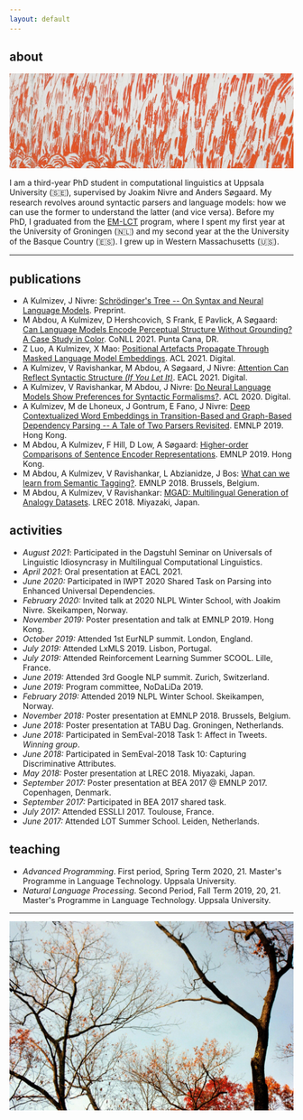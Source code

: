 ```yaml
---
layout: default
---
```


## about

<img class="profile-picture" src="eastside_red.jpg">

I am a third-year PhD student in computational linguistics at Uppsala University (🇸🇪), supervised by Joakim Nivre and Anders Søgaard. My research revolves around syntactic parsers and language models: how we can use the former to understand the latter (and vice versa). Before my PhD, I graduated from the [EM-LCT](https://lct-master.org/) program, where I spent my first year at the University of Groningen (🇳🇱) and my second year at the the University of the Basque Country (🇪🇸). I grew up in Western Massachusetts (🇺🇸).


---

## publications
* A Kulmizev, J Nivre: [Schrödinger's Tree -- On Syntax and Neural Language Models](https://arxiv.org/pdf/2110.08887.pdf). Preprint. 
* M Abdou, A Kulmizev, D Hershcovich, S Frank, E Pavlick, A Søgaard: [Can Language Models Encode Perceptual Structure Without Grounding? A Case Study in Color](https://arxiv.org/pdf/2109.06129.pdf). CoNLL 2021. Punta Cana, DR. 
* Z Luo, A Kulmizev, X Mao: [Positional Artefacts Propagate Through Masked Language Model Embeddings](https://aclanthology.org/2021.acl-long.413.pdf). ACL 2021. Digital.
* A Kulmizev, V Ravishankar, M Abdou, A Søgaard, J Nivre: [Attention Can Reflect Syntactic Structure _(If You Let It)_](https://www.aclweb.org/anthology/2021.eacl-main.264.pdf). EACL 2021. Digital. 
* A Kulmizev, V Ravishankar, M Abdou, J Nivre: [Do Neural Language Models Show Preferences for Syntactic Formalisms?](https://www.aclweb.org/anthology/2020.acl-main.375.pdf). ACL 2020. Digital. 
* A Kulmizev, M de Lhoneux, J Gontrum, E Fano, J Nivre: [Deep Contextualized Word Embeddings in Transition-Based and Graph-Based Dependency Parsing -- A Tale of Two Parsers Revisited](https://www.aclweb.org/anthology/D19-1277.pdf). EMNLP 2019. Hong Kong.
* M Abdou, A Kulmizev, F Hill, D Low, A Søgaard: [Higher-order Comparisons of Sentence Encoder Representations](https://www.aclweb.org/anthology/D19-1593.pdf). EMNLP 2019. Hong Kong.
* M Abdou, A Kulmizev, V Ravishankar, L Abzianidze, J Bos: [What can we learn from Semantic Tagging?](https://www.aclweb.org/anthology/D18-1526.pdf). EMNLP 2018. Brussels, Belgium.
* M Abdou, A Kulmizev, V Ravishankar: [MGAD: Multilingual Generation of Analogy Datasets](https://www.aclweb.org/anthology/L18-1320.pdf). LREC 2018. Miyazaki, Japan. 

## activities
* *August 2021*: Participated in the Dagstuhl Seminar on Universals of Linguistic Idiosyncrasy in Multilingual Computational Linguistics. 
* *April 2021*: Oral presentation at EACL 2021. 
* *June 2020:* Participated in IWPT 2020 Shared Task on Parsing into Enhanced Universal Dependencies. 
* *February 2020:* Invited talk at 2020 NLPL Winter School, with Joakim Nivre. Skeikampen, Norway. 
* *November 2019:* Poster presentation and talk at EMNLP 2019. Hong Kong.
* *October 2019:* Attended 1st EurNLP summit. London, England.
* *July 2019:* Attended LxMLS 2019. Lisbon, Portugal.
* *July 2019:* Attended Reinforcement Learning Summer SCOOL. Lille, France.
* *June 2019:* Attended 3rd Google NLP summit. Zurich, Switzerland. 
* *June 2019:* Program committee, NoDaLiDa 2019. 
* *February 2019:* Attended 2019 NLPL Winter School. Skeikampen, Norway. 
* *November 2018:* Poster presentation at EMNLP 2018. Brussels, Belgium.
* *June 2018:* Poster presentation at TABU Dag. Groningen, Netherlands.
* *June 2018:* Participated in SemEval-2018 Task 1: Affect in Tweets. *Winning group*.
* *June 2018:* Participated in SemEval-2018 Task 10: Capturing Discriminative Attributes.
* *May 2018:* Poster presentation at LREC 2018. Miyazaki, Japan. 
* *September 2017:* Poster presentation at BEA 2017 @ EMNLP 2017. Copenhagen, Denmark.
* *September 2017:* Participated in BEA 2017 shared task.
* *July 2017:* Attended ESSLLI 2017. Toulouse, France.
* *June 2017:* Attended LOT Summer School. Leiden, Netherlands. 

## teaching

* *Advanced Programming*. First period, Spring Term 2020, 21. Master's Programme in Language Technology. Uppsala University. 
* *Natural Language Processing*. Second Period, Fall Term 2019, 20, 21. Master's Programme in Language Technology. Uppsala University. 

<!-- 2. M Abdou, A Kulmizev, JG i Ametllé: [AffecThor at SemEval-2018 Task 1: A cross-linguistic approach to sentiment intensity quantification in tweets](http://www.aclweb.org/anthology/S18-1032); Proceedings of The 12th International Workshop on Semantic Evaluation (2018) -->
<!-- 3. A Kulmizev, M Abdou, V Ravishankar, M Nissim: [Discriminator at SemEval-2018 Task 10: Minimally Supervised Discrimination](http://www.aclweb.org/anthology/S18-1167); Proceedings of The 12th International Workshop on Semantic Evaluation (2018) -->
<!-- 4. M Abdou, A Kulmizev, V Ravishankar: [MGAD: Multilingual Generation of Analogy Datasets](http://www.akulmizev.com/mgad-multilingual-generation.pdf); Proceedings of Language Resources and Evaluation Conference (LREC) (2018) -->
<!-- 5. A Kulmizev, B Blankers, J Bjerva, M Nissim, G van Noord, B Plank, M Wieling: [The power of character n-grams in native language identification](http://www.aclweb.org/anthology/W17-5043); Proceedings of the 12th Workshop on Innovative Use of NLP for Building Educational Applications (BEA) (2018) -->

---

![fall in wm](fallhome.jpeg)
